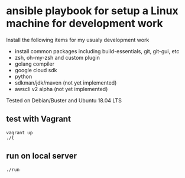# ansible playbook for setup a Linux machine for development work

Install the following items for my usualy development work

- install common packages including build-essentials, git, git-gui, etc
- zsh, oh-my-zsh and custom plugin
- golang compiler
- google cloud sdk
- python
- sdkman/jdk/maven (not yet implemented)
- awscli v2 alpha (not yet implemented)

Tested on Debian/Buster and Ubuntu 18.04 LTS

## test with Vagrant

```
vagrant up
./t

```

## run on local server

```
./run
```
